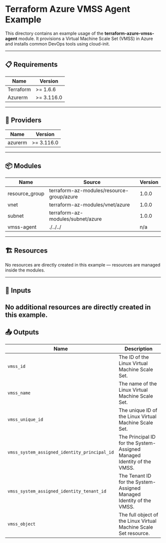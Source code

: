 <!-- BEGIN_TF_DOCS -->

# Terraform Azure VMSS Agent Example

This directory contains an example usage of the **terraform-azure-vmss-agent** module. It provisions a Virtual Machine Scale Set (VMSS) in Azure and installs common DevOps tools using cloud-init.

---

## 📋 Requirements

| Name      | Version   |
|-----------|-----------|
| Terraform | >= 1.6.6  |
| Azurerm   | >= 3.116.0|

---

## 🔌 Providers

| Name    | Version     |
|---------|-------------|
| azurerm | >= 3.116.0  |

---

## 📦 Modules

| Name           | Source                                    | Version |
|----------------|-------------------------------------------|---------|
| resource_group | terraform-az-modules/resource-group/azure | 1.0.0   |
| vnet           | terraform-az-modules/vnet/azure           | 1.0.0   |
| subnet         | terraform-az-modules/subnet/azure         | 1.0.0   |
| vmss-agent     | ./../../                                  | n/a     |

---

## 🏗️ Resources

No resources are directly created in this example — resources are managed inside the modules.

---

## 🔧 Inputs

No additional resources are directly created in this example.
---

## 📤 Outputs

| Name                                         | Description                                                                                   |
|----------------------------------------------|-----------------------------------------------------------------------------------------------|
| `vmss_id`                                    | The ID of the Linux Virtual Machine Scale Set.                                                |
| `vmss_name`                                  | The name of the Linux Virtual Machine Scale Set.                                              |
| `vmss_unique_id`                             | The unique ID of the Linux Virtual Machine Scale Set.                                         |
| `vmss_system_assigned_identity_principal_id` | The Principal ID for the System-Assigned Managed Identity of the VMSS.                        |
| `vmss_system_assigned_identity_tenant_id`    | The Tenant ID for the System-Assigned Managed Identity of the VMSS.                           |
| `vmss_object`                                | The full object of the Linux Virtual Machine Scale Set resource.                              |

<!-- END_TF_DOCS -->
